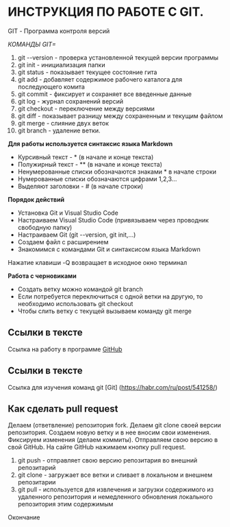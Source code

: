 # ИНСТРУКЦИЯ ПО РАБОТЕ С GIT.

GIT - Программа контроля версий

*КОМАНДЫ GIT=*
1. git --version - проверка установленной текущей версии программы
2. git init - инициализация папки
3. git status - показывает текущее состояние гита
4. git add - добавляет содержимое рабочего каталога для последующего комита
5. git commit - фиксирует и сохраняет все введенные данные
6. git log - журнал сохранений версий
7. git checkout - переключение между версиями
8. git diff - показывает разницу между сохраненным и текущим файлом
9. git merge - слияние двух веток
10. git branch - удаление ветки.

**Для работы используется синтаксис языка Markdown**
* Курсивный текст - * (в начале и конце текста)
* Полужирный текст - ** (в начале и конце текста)
* Ненумерованные списки обозначаются знаками * в начале строки
* Нумерованные списки обозначаются цифрами 1,2,3... 
* Выделяют заголовки - # (в начале строки)

**Порядок действий**
* Установка Git и Visual Studio Code
* Настраиваем Visual Studio Code (привязываем через проводник свободную папку)
* Настраиваем Git (git --version, git init,...)
* Создаем файл с расширением
* Знакомимся с командами Git и синтаксисом языка Markdown

Нажатие клавиши -Q возвращает в исходное окно терминал

**Работа с черновиками**
* Создать ветку можно командой git branch
* Если потребуется переключиться с одной ветки на другую, то необходимо использовать git checkout
* Чтобы слить ветку с текущей вызываем команду git merge


## Ссылки в тексте

Ссылка на работу в программе [GitHub](https://github.com)
## Ссылки в тексте

Ссылка для изучения команд git [Git] (https://habr.com/ru/post/541258/)

## Как сделать pull request
Делаем   (ответвление) репозитория fork.
Делаем git clone своей версии репозитория.
Создаем новую ветку и в нее вносим свои изменения. Фиксируем изменения (делаем коммиты). Отправляем свою версию в свой GitHub. На сайте GitHub нажимаем кнопку pull request.

1. git push - отправляет свою версию репозитария во внешний репозитарий
2. git clone - загружает все ветки и сливает в локальном и внешнем репозитарии
3. git pull - используется для извлечения и загрузки содержимого из удаленного репозитория и немедленного обновления локального репозитория этим содержимым


Окончание 